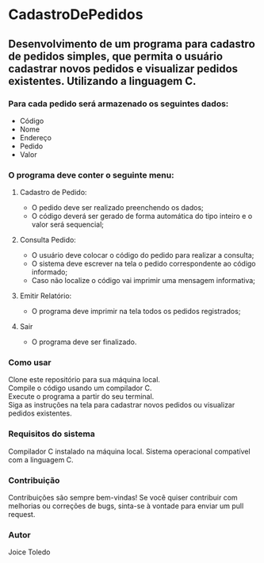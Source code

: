 # CadastroDePedidos

Desenvolvimento de um programa para cadastro de pedidos simples, que permita o usuário cadastrar novos pedidos e visualizar pedidos existentes. Utilizando a linguagem C.  
----------

### Para cada pedido será armazenado os seguintes dados: ###
- Código 
- Nome
- Endereço
- Pedido
- Valor  

### O programa deve conter o seguinte menu: ###
1. Cadastro de Pedido:
    - O pedido deve ser realizado preenchendo os dados;
    - O código deverá ser gerado de forma automática do tipo inteiro e o valor será sequencial;
  
2. Consulta Pedido:
    - O usuário deve colocar o código do pedido para realizar a consulta;
    - O sistema deve escrever na tela o pedido correspondente ao código informado;
    - Caso não localize o código vai imprimir uma mensagem informativa;
  
3. Emitir Relatório:
    - O programa deve imprimir na tela todos os pedidos registrados;  
  
4. Sair  
    - O programa deve ser finalizado.
  
### Como usar ###
Clone este repositório para sua máquina local.  
Compile o código usando um compilador C.  
Execute o programa a partir do seu terminal.  
Siga as instruções na tela para cadastrar novos pedidos ou visualizar pedidos existentes.

### Requisitos do sistema ###
Compilador C instalado na máquina local.
Sistema operacional compatível com a linguagem C.

### Contribuição ###
Contribuições são sempre bem-vindas! 
Se você quiser contribuir com melhorias ou correções de bugs, sinta-se à vontade para enviar um pull request.

### Autor ###
Joice Toledo
